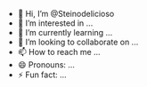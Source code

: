 - 👋 Hi, I’m @Steinodelicioso
- 👀 I’m interested in ...
- 🌱 I’m currently learning ...
- 💞️ I’m looking to collaborate on ...
- 📫 How to reach me ...
- 😄 Pronouns: ...
- ⚡ Fun fact: ...

<!---
Steinodelicioso/Steinodelicioso is a ✨ special ✨ repository because its `README.md` (this file) appears on your GitHub profile.
You can click the Preview link to take a look at your changes.
--->
